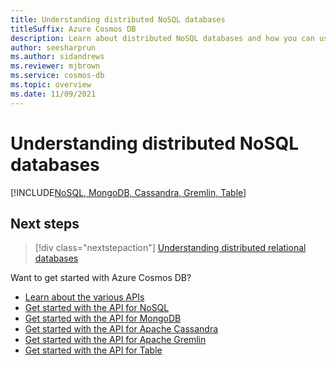 ```yaml
---
title: Understanding distributed NoSQL databases
titleSuffix: Azure Cosmos DB
description: Learn about distributed NoSQL databases and how you can use them together with your cloud-native global-scale applications at with flexible data schemas.
author: seesharprun
ms.author: sidandrews
ms.reviewer: mjbrown
ms.service: cosmos-db
ms.topic: overview
ms.date: 11/09/2021
---
```


# Understanding distributed NoSQL databases

[!INCLUDE[NoSQL, MongoDB, Cassandra, Gremlin, Table](includes/appliesto-nosql-mongodb-cassandra-gremlin-table.md)]

## Next steps

> [!div class="nextstepaction"]
> [Understanding distributed relational databases](distributed-relational.md)

Want to get started with Azure Cosmos DB?

- [Learn about the various APIs](choose-api.md)
- [Get started with the API for NoSQL](nosql/quickstart-dotnet.md)
- [Get started with the API for MongoDB](mongodb/quickstart-nodejs.md)
- [Get started with the API for Apache Cassandra](cassandra/manage-data-java-v4-sdk.md)
- [Get started with the API for Apache Gremlin](gremlin/quickstart-python.md)
- [Get started with the API for Table](table/quickstart-dotnet.md)
